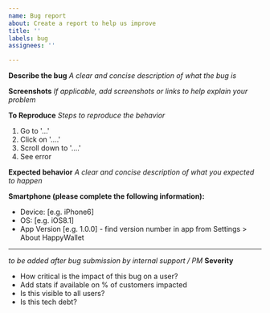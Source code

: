 ```yaml
---
name: Bug report
about: Create a report to help us improve
title: ''
labels: bug
assignees: ''

---
```


**Describe the bug**
_A clear and concise description of what the bug is_

**Screenshots**
_If applicable, add screenshots or links to help explain your problem_

**To Reproduce**
_Steps to reproduce the behavior_
1. Go to '...'
2. Click on '....'
3. Scroll down to '....'
4. See error

**Expected behavior**
_A clear and concise description of what you expected to happen_

**Smartphone (please complete the following information):**
 - Device: [e.g. iPhone6]
 - OS: [e.g. iOS8.1]
 - App Version [e.g. 1.0.0] - find version number in app from Settings > About HappyWallet


-------------------------------------------------------------
_to be added after bug submission by internal support / PM_
**Severity**


- How critical is the impact of this bug on a user?
- Add stats if available on % of customers impacted
- Is this visible to all users?
- Is this tech debt?
